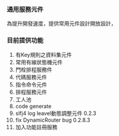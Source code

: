 ### 通用服務元件

為提升開發速度，提供常用元件設計開放設計，

### 目前提供功能

1. 有Key規則之資料集元件
2. 常用有線狀態機元件
3. 門栓排程服務件
4. 代碼服務元件
5. 指令命令元件
6. 排程服務元件
7. 工人池
8. code generate
9. slfj4 log leavel動態調整元件 0.2.3
10. fix  DynamicRouter bug 0.2.8.3
11. 加入功能註冊服務

